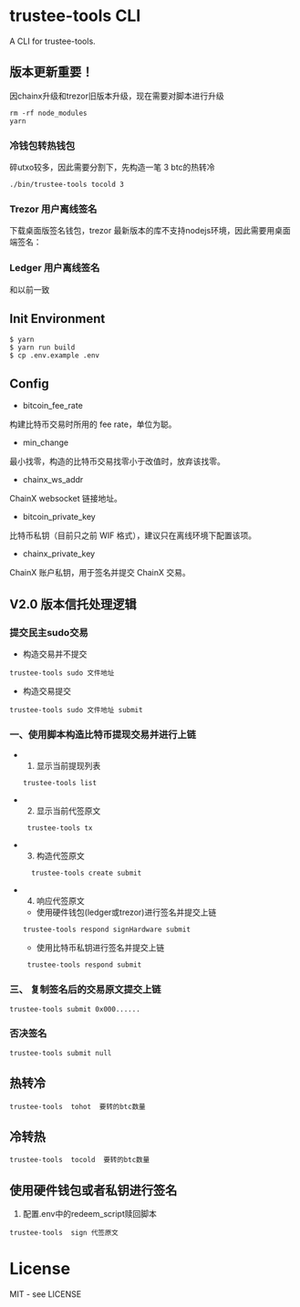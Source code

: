 # trustee-tools CLI

A CLI for trustee-tools.



## 版本更新重要！
因chainx升级和trezor旧版本升级，现在需要对脚本进行升级

```
rm -rf node_modules
yarn 
```
### 冷钱包转热钱包

碎utxo较多，因此需要分割下，先构造一笔 3 btc的热转冷
```
./bin/trustee-tools tocold 3
```
### Trezor 用户离线签名
下载桌面版签名钱包，trezor 最新版本的库不支持nodejs环境，因此需要用桌面端签名：


### Ledger 用户离线签名
和以前一致



## Init Environment

```shell
$ yarn
$ yarn run build
$ cp .env.example .env

```

## Config
- bitcoin_fee_rate

构建比特币交易时所用的 fee rate，单位为聪。

- min_change

最小找零，构造的比特币交易找零小于改值时，放弃该找零。

- chainx_ws_addr

ChainX websocket 链接地址。

- bitcoin_private_key

比特币私钥（目前只之前 WIF 格式），建议只在离线环境下配置该项。

- chainx_private_key

ChainX 账户私钥，用于签名并提交 ChainX 交易。

## V2.0 版本信托处理逻辑

### 提交民主sudo交易

* 构造交易并不提交
```
trustee-tools sudo 文件地址
```
* 构造交易提交
```
trustee-tools sudo 文件地址 submit
```
### 一、使用脚本构造比特币提现交易并进行上链
 
 * 1. 显示当前提现列表
    ```
    trustee-tools list
    
    ```
 * 2. 显示当前代签原文
   ```
    trustee-tools tx
   ```
 * 3. 构造代签原文
   ```
     trustee-tools create submit
   ```
 * 4. 响应代签原文
 
   * 使用硬件钱包(ledger或trezor)进行签名并提交上链 
   ```
   trustee-tools respond signHardware submit
   ```  
   * 使用比特币私钥进行签名并提交上链
   ```
    trustee-tools respond submit
   ```

### 三、 复制签名后的交易原文提交上链

```
trustee-tools submit 0x000......   
```

### 否决签名

```
trustee-tools submit null   
```

## 热转冷
```
trustee-tools  tohot  要转的btc数量
```

## 冷转热

```
trustee-tools  tocold  要转的btc数量
```

## 使用硬件钱包或者私钥进行签名

1. 配置.env中的redeem_script赎回脚本

```
trustee-tools  sign 代签原文
```
# License

MIT - see LICENSE


